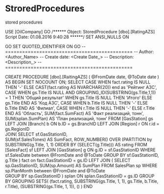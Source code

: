 # StroredProcedures
stored procedures

USE [OilCompany]
GO
/****** Object:  StoredProcedure [dbo].[RatingAZS]    Script Date: 01.08.2016 9:40:28 ******/
SET ANSI_NULLS ON
	
GO
SET QUOTED_IDENTIFIER ON
GO
-- =============================================
-- Author:		<Author,,Name>
-- Create date: <Create Date,,>
-- Description:	<Description,,>
-- =============================================

CREATE PROCEDURE [dbo].[RaitingAZS] 
	(
		@FromDate date,
		@ToDate date
	)
AS
BEGIN
	SET NOCOUNT ON;
	SELECT 
		   CASE 
				WHEN fact.rating  IS NULL THEN '-'
				ELSE CAST(fact.rating AS NVARCHAR(20)) 
		   end as 'Рейтинг АЗС',
		   CASE
				WHEN gs.Title IS NULL AND GROUPING_ID(SUBSTRING(gs.Title,1,1)) = 1 THEN 'Общий результат' 
				WHEN gs.Title IS NULL THEN 'Итого' 
				ELSE gs.Title
		   END AS 'Код АЗС', 
		   CASE
				WHEN b.Title IS NULL THEN '-'
				ELSE b.Title
		   END AS 'Филиал',
		   CASE
				WHEN r.Title IS NULL THEN '-'
				ELSE r.Title
		   END AS 'Область',
		   SUM(fact.SumFact) AS 'Факт реализаций, тонн',
		   SUM(splan.SumPlan) AS 'План реализаций, тонн'
	FROM [GasStation] gs
	LEFT JOIN [Branch] b ON b.ID = gs.BranchID
	LEFT JOIN [Region] r ON r.id = gs.RegionID	
    JOIN(
		SELECT 
			sf.GasStationID,  
			SUM(sf.SalesTones) AS SumFact,
			ROW_NUMBER() OVER (PARTITION by SUBSTRING(g.Title, 1, 1) ORDER BY (SELECT(g.Title))) AS rating
		FROM [SalesFact] sf
		LEFT JOIN [GasStation] g ON g.ID = sf.GasStationID
		WHERE sf.SalesDate between @FromDate and @ToDate
		GROUP BY sf.GasStationID, g.Title
		) fact on fact.GasStationID = gs.ID
	LEFT JOIN (
		SELECT sp.GasStationID, SUM(sp.Amount) AS SumPlan
		FROM SalesPlan sp
		WHERE sp.PlanMonth between @FromDate and @ToDate	
		GROUP BY sp.GasStationID
		) splan ON splan.GasStationID = gs.ID 
   GROUP BY
		GROUPING SETS(
			(fact.rating, SUBSTRING(gs.Title, 1, 1), gs.Title, b.Title, r.Title), 
			(SUBSTRING(gs.Title, 1, 1)), 
			() 
		)
END

